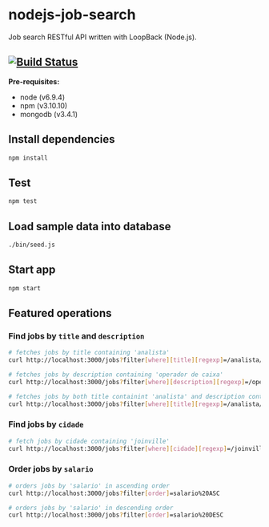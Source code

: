 # nodejs-job-search
Job search RESTful API written with LoopBack (Node.js).

[![Build Status](https://travis-ci.org/marioluan/nodejs-job-search.svg?branch=master)](https://travis-ci.org/marioluan/nodejs-job-search)
--

**Pre-requisites:**
- node (v6.9.4)
- npm (v3.10.10)
- mongodb (v3.4.1)

## Install dependencies
```bash
npm install
```

## Test
```bash
npm test
```

## Load sample data into database
```bash
./bin/seed.js
```

## Start app
```bash
npm start
```

## Featured operations
### Find jobs by `title` and `description`
```bash
# fetches jobs by title containing 'analista'
curl http://localhost:3000/jobs?filter[where][title][regexp]=/analista/i

# fetches jobs by description containing 'operador de caixa'
curl http://localhost:3000/jobs?filter[where][description][regexp]=/operador%20de%20caixa/i

# fetches jobs by both title containint 'analista' and description containint 'operador de caixa'
curl http://localhost:3000/jobs?filter[where][title][regexp]=/analista/i&filter[where][description][regexp]=/operador%20de%20caixa/i
```

### Find jobs by `cidade`
```bash
# fetch jobs by cidade containing 'joinville'
curl http://localhost:3000/jobs?filter[where][cidade][regexp]=/joinville/i
```

### Order jobs by `salario`
```bash
# orders jobs by 'salario' in ascending order
curl http://localhost:3000/jobs?filter[order]=salario%20ASC

# orders jobs by 'salario' in descending order
curl http://localhost:3000/jobs?filter[order]=salario%20DESC
```
